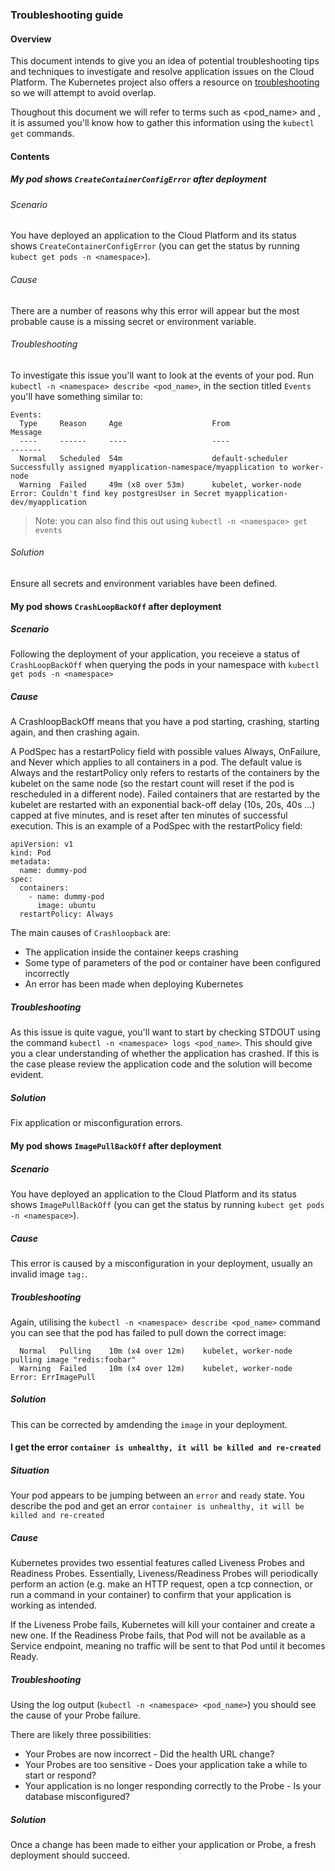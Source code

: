 ### Troubleshooting guide
#### Overview
This document intends to give you an idea of potential troubleshooting tips and techniques to investigate and resolve application issues on the Cloud Platform. The Kubernetes project also offers a resource on [troubleshooting](https://kubernetes.io/docs/tasks/debug-application-cluster/troubleshooting/) so we will attempt to avoid overlap. 

Thoughout this document we will refer to terms such as <pod_name> and <namespace>, it is assumed you'll know how to gather this information using the `kubectl get` commands.

#### Contents

##### My pod shows `CreateContainerConfigError` after deployment
###### Scenario
You have deployed an application to the Cloud Platform and its status shows `CreateContainerConfigError` (you can get the status by running `kubect get pods -n <namespace>`). 
###### Cause
There are a number of reasons why this error will appear but the most probable cause is a missing secret or environment variable.
###### Troubleshooting
To investigate this issue you'll want to look at the events of your pod. Run `kubectl -n <namespace> describe <pod_name>`, in the section titled `Events` you'll have something similar to:
```
Events:
  Type     Reason     Age                    From                                                   Message
  ----     ------     ----                   ----                                                   -------
  Normal   Scheduled  54m                    default-scheduler                                      Successfully assigned myapplication-namespace/myapplication to worker-node
  Warning  Failed     49m (x8 over 53m)      kubelet, worker-node  Error: Couldn't find key postgresUser in Secret myapplication-dev/myapplication
```
> Note: you can also find this out using `kubectl -n <namespace> get events`
###### Solution
Ensure all secrets and environment variables have been defined.

#### My pod shows `CrashLoopBackOff` after deployment
##### Scenario
Following the deployment of your application, you receieve a status of `CrashLoopBackOff` when querying the pods in your namespace with `kubectl get pods -n <namespace>`

##### Cause
A CrashloopBackOff means that you have a pod starting, crashing, starting again, and then crashing again.

A PodSpec has a restartPolicy field with possible values Always, OnFailure, and Never which applies to all containers in a pod. The default value is Always and the restartPolicy only refers to restarts of the containers by the kubelet on the same node (so the restart count will reset if the pod is rescheduled in a different node). Failed containers that are restarted by the kubelet are restarted with an exponential back-off delay (10s, 20s, 40s …) capped at five minutes, and is reset after ten minutes of successful execution. This is an example of a PodSpec with the restartPolicy field:
```
apiVersion: v1
kind: Pod
metadata:
  name: dummy-pod
spec:
  containers:
    - name: dummy-pod
      image: ubuntu
  restartPolicy: Always
```

The main causes of `Crashloopback` are:
- The application inside the container keeps crashing
- Some type of parameters of the pod or container have been configured incorrectly
- An error has been made when deploying Kubernetes

##### Troubleshooting
As this issue is quite vague, you'll want to start by checking STDOUT using the command `kubectl -n <namespace> logs <pod_name>`. This should give you a clear understanding of whether the application has crashed. If this is the case please review the application code and the solution will become evident.

##### Solution
Fix application or misconfiguration errors.

#### My pod shows `ImagePullBackOff` after deployment
##### Scenario
You have deployed an application to the Cloud Platform and its status shows `ImagePullBackOff` (you can get the status by running `kubect get pods -n <namespace>`).

##### Cause
This error is caused by a misconfiguration in your deployment, usually an invalid image `tag:`.

##### Troubleshooting
Again, utilising the `kubectl -n <namespace> describe <pod_name>` command you can see that the pod has failed to pull down the correct image:
```
  Normal   Pulling    10m (x4 over 12m)    kubelet, worker-node  pulling image "redis:foobar"
  Warning  Failed     10m (x4 over 12m)    kubelet, worker-node  Error: ErrImagePull
```

##### Solution
This can be corrected by amdending the `image` in your deployment.

#### I get the error `container is unhealthy, it will be killed and re-created`

##### Situation
Your pod appears to be jumping between an `error` and `ready` state. You describe the pod and get an error `container is unhealthy, it will be killed and re-created` 

##### Cause
Kubernetes provides two essential features called Liveness Probes and Readiness Probes. Essentially, Liveness/Readiness Probes will periodically perform an action (e.g. make an HTTP request, open a tcp connection, or run a command in your container) to confirm that your application is working as intended.

If the Liveness Probe fails, Kubernetes will kill your container and create a new one. If the Readiness Probe fails, that Pod will not be available as a Service endpoint, meaning no traffic will be sent to that Pod until it becomes Ready.

##### Troubleshooting
Using the log output (`kubectl -n <namespace> <pod_name>`) you should see the cause of your Probe failure. 

There are likely three possibilities:

  -  Your Probes are now incorrect - Did the health URL change?
  -  Your Probes are too sensitive - Does your application take a while to start or respond?
  -  Your application is no longer responding correctly to the Probe - Is your database misconfigured?

##### Solution
Once a change has been made to either your application or Probe, a fresh deployment should succeed.
